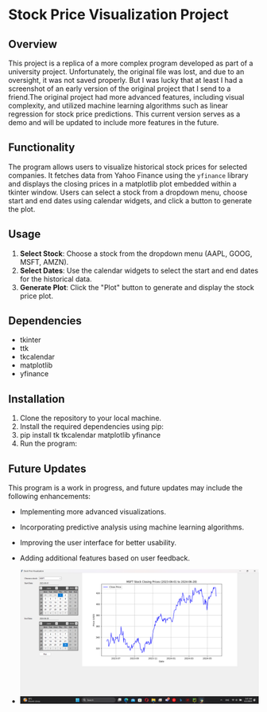 # Stock Price Visualization Project

## Overview
This project is a replica of a more complex program developed as part of a university project. Unfortunately, the original file was lost, and due to an oversight, it was not saved properly. But I was lucky that at least I had a screenshot of an early version of the original project that I send to a friend.The original project had more advanced features, including visual complexity, and utilized machine learning algorithms such as linear regression for stock price predictions. This current version serves as a demo and will be updated to include more features in the future.

## Functionality
The program allows users to visualize historical stock prices for selected companies. It fetches data from Yahoo Finance using the `yfinance` library and displays the closing prices in a matplotlib plot embedded within a tkinter window. Users can select a stock from a dropdown menu, choose start and end dates using calendar widgets, and click a button to generate the plot.

## Usage
1. **Select Stock**: Choose a stock from the dropdown menu (AAPL, GOOG, MSFT, AMZN).
2. **Select Dates**: Use the calendar widgets to select the start and end dates for the historical data.
3. **Generate Plot**: Click the "Plot" button to generate and display the stock price plot.

## Dependencies
- tkinter
- ttk
- tkcalendar
- matplotlib
- yfinance

## Installation
1. Clone the repository to your local machine.
2. Install the required dependencies using pip:
3. pip install tk tkcalendar matplotlib yfinance
4. Run the program:
   
## Future Updates
This program is a work in progress, and future updates may include the following enhancements:
- Implementing more advanced visualizations.
- Incorporating predictive analysis using machine learning algorithms.
- Improving the user interface for better usability.
- Adding additional features based on user feedback.

- ![Stock Price Visualization](https://github.com/RafailAndreou/Stock-visualization-Python/blob/main/Demo.png)

